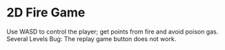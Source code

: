 # 2D Fire Game

Use WASD to control the player; get points from fire and avoid poison gas. Several Levels
Bug: The replay game button does not work.
